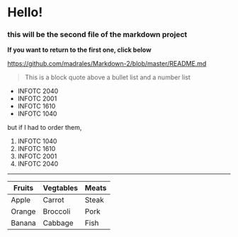 # Hello!
###
### this will be the second file of the markdown project

**If you want to return to the first one, click below**

<https://github.com/madrales/Markdown-2/blob/master/README.md>
> This is a block quote above a bullet list and a number list

* INFOTC 2040
* INFOTC 2001
* INFOTC 1610
* INFOTC 1040

but if I had to order them,

1. INFOTC 1040
2. INFOTC 1610
3. INFOTC 2001
4. INFOTC 2040
***

Fruits|Vegtables|Meats
---|---|---
Apple|Carrot|Steak
Orange|Broccoli|Pork
Banana|Cabbage|Fish




